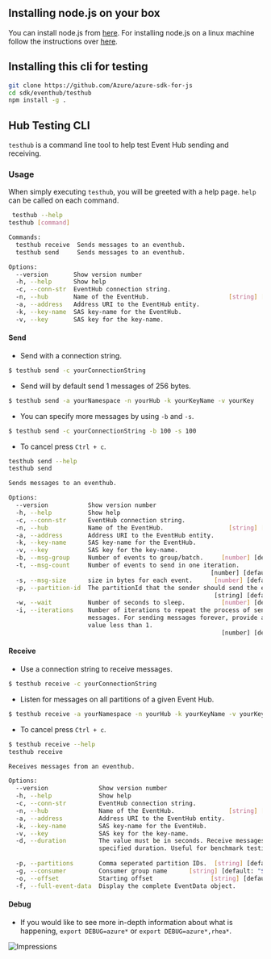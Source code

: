 ## Installing node.js on your box
You can install node.js from [here](https://nodejs.org/en/). For installing node.js on a linux machine follow the instructions over [here](https://nodejs.org/en/download/package-manager/).

## Installing this cli for testing
```bash
git clone https://github.com/Azure/azure-sdk-for-js
cd sdk/eventhub/testhub
npm install -g .
```

## Hub Testing CLI
`testhub` is a command line tool to help test Event Hub sending and receiving.

### Usage
When simply executing `testhub`, you will be greeted with a help page. `help` can be called on each command.
```bash
 testhub --help
testhub [command]

Commands:
  testhub receive  Sends messages to an eventhub.
  testhub send     Sends messages to an eventhub.

Options:
  --version       Show version number                                  [boolean]
  -h, --help      Show help                                            [boolean]
  -c, --conn-str  EventHub connection string.                           [string]
  -n, --hub       Name of the EventHub.                      [string] [required]
  -a, --address   Address URI to the EventHub entity.                   [string]
  -k, --key-name  SAS key-name for the EventHub.                        [string]
  -v, --key       SAS key for the key-name.                             [string]
```

#### Send
- Send with a connection string.
```bash
$ testhub send -c yourConnectionString
```
- Send will by default send 1 messages of 256 bytes.
```bash
$ testhub send -a yourNamespace -n yourHub -k yourKeyName -v yourKey
```
- You can specify more messages by using `-b` and `-s`.
```bash
$ testhub send -c yourConnectionString -b 100 -s 100
```
- To cancel press `Ctrl + c`.

```bash
testhub send --help
testhub send

Sends messages to an eventhub.

Options:
  --version           Show version number                              [boolean]
  -h, --help          Show help                                        [boolean]
  -c, --conn-str      EventHub connection string.                       [string]
  -n, --hub           Name of the EventHub.                  [string] [required]
  -a, --address       Address URI to the EventHub entity.               [string]
  -k, --key-name      SAS key-name for the EventHub.                    [string]
  -v, --key           SAS key for the key-name.                         [string]
  -b, --msg-group     Number of events to group/batch.     [number] [default: 1]
  -t, --msg-count     Number of events to send in one iteration.
                                                        [number] [default: 1000]
  -s, --msg-size      size in bytes for each event.      [number] [default: 256]
  -p, --partition-id  The partitionId that the sender should send the event to.
                                                         [string] [default: "0"]
  -w, --wait          Number of seconds to sleep.          [number] [default: 0]
  -i, --iterations    Number of iterations to repeat the process of sending
                      messages. For sending messages forever, provide a
                      value less than 1.
                                                           [number] [default: 1]
```

#### Receive
- Use a connection string to receive messages.
```bash
$ testhub receive -c yourConnectionString
```
- Listen for messages on all partitions of a given Event Hub.
```bash
$ testhub receive -a yourNamespace -n yourHub -k yourKeyName -v yourKey
```
- To cancel press `Ctrl + c`.

```bash
$ testhub receive --help
testhub receive

Receives messages from an eventhub.

Options:
  --version              Show version number                           [boolean]
  -h, --help             Show help                                     [boolean]
  -c, --conn-str         EventHub connection string.                    [string]
  -n, --hub              Name of the EventHub.               [string] [required]
  -a, --address          Address URI to the EventHub entity.            [string]
  -k, --key-name         SAS key-name for the EventHub.                 [string]
  -v, --key              SAS key for the key-name.                      [string]
  -d, --duration         The value must be in seconds. Receive messages for the
                         specified duration. Useful for benchmark testing.
                                                                        [number]
  -p, --partitions       Comma seperated partition IDs.  [string] [default: "0"]
  -g, --consumer         Consumer group name      [string] [default: "$default"]
  -o, --offset           Starting offset                [string] [default: "-1"]
  -f, --full-event-data  Display the complete EventData object.
```

#### Debug
- If you would like to see more in-depth information about what is happening, `export DEBUG=azure*` or `export DEBUG=azure*,rhea*`.


![Impressions](https://azure-sdk-impressions.azurewebsites.net/api/impressions/azure-sdk-for-js/packages/sdk/eventhub/testhub/README.png)
